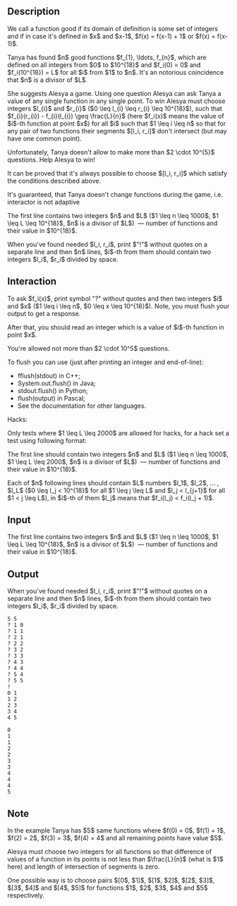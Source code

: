 ## Description

<div><p>We call a function <span class="tex-font-style-it">good</span> if its domain of definition is some set of integers and if in case it's defined in $x$ and $x-1$, $f(x) = f(x-1) + 1$ or $f(x) = f(x-1)$.</p><p>Tanya has found $n$ <span class="tex-font-style-it">good</span> functions $f_{1}, \ldots, f_{n}$, which are defined on all integers from $0$ to $10^{18}$ and $f_i(0) = 0$ and $f_i(10^{18}) = L$ for all $i$ from $1$ to $n$. It's an notorious coincidence that $n$ is a divisor of $L$. </p><p>She suggests Alesya a game. Using one question Alesya can ask Tanya a value of any single function in any single point. To win Alesya must choose integers $l_{i}$ and $r_{i}$ ($0 \leq l_{i} \leq r_{i} \leq 10^{18}$), such that $f_{i}(r_{i}) - f_{i}(l_{i}) \geq \frac{L}{n}$ (here $f_i(x)$ means the value of $i$-th function at point $x$) for all $i$ such that $1 \leq i \leq n$ so that for any pair of two functions their segments $[l_i, r_i]$ don't intersect (but may have one common point).</p><p>Unfortunately, Tanya doesn't allow to make more than $2 \cdot 10^{5}$ questions. Help Alesya to win!</p><p>It can be proved that it's always possible to choose $[l_i, r_i]$ which satisfy the conditions described above.</p><p>It's guaranteed, that Tanya doesn't change functions during the game, i.e. interactor is not adaptive</p></div><div class="input-specification"><p>The first line contains two integers $n$ and $L$ ($1 \leq n \leq 1000$, $1 \leq L \leq 10^{18}$, $n$ is a divisor of $L$) &nbsp;— number of functions and their value in $10^{18}$.</p></div><div class="output-specification"><p>When you've found needed $l_i, r_i$, print $"!"$ without quotes on a separate line and then $n$ lines, $i$-th from them should contain two integers $l_i$, $r_i$ divided by space.</p></div><div><h2>Interaction</h2><p>To ask $f_i(x)$, print symbol "?" without quotes and then two integers $i$ and $x$ ($1 \leq i \leq n$, $0 \leq x \leq 10^{18}$). Note, you must flush your output to get a response.</p><p>After that, you should read an integer which is a value of $i$-th function in point $x$.</p><p>You're allowed not more than $2 \cdot 10^5$ questions.</p><p>To flush you can use (just after printing an integer and end-of-line):</p><ul> <li> fflush(stdout) in C++; </li><li> System.out.flush() in Java; </li><li> stdout.flush() in Python; </li><li> flush(output) in Pascal; </li><li> See the documentation for other languages. </li></ul><p><span class="tex-font-style-bf">Hacks:</span></p><p>Only tests where $1 \leq L \leq 2000$ are allowed for hacks, for a hack set a test using following format:</p><p>The first line should contain two integers $n$ and $L$ ($1 \leq n \leq 1000$, $1 \leq L \leq 2000$, $n$ is a divisor of $L$) &nbsp;— number of functions and their value in $10^{18}$.</p><p>Each of $n$ following lines should contain $L$ numbers $l_1$, $l_2$, ... , $l_L$ ($0 \leq l_j &lt; 10^{18}$ for all $1 \leq j \leq L$ and $l_j &lt; l_{j+1}$ for all $1 &lt; j \leq L$), in $i$-th of them $l_j$ means that $f_i(l_j) &lt; f_i(l_j + 1)$.</p></div>

## Input

<p>The first line contains two integers $n$ and $L$ ($1 \leq n \leq 1000$, $1 \leq L \leq 10^{18}$, $n$ is a divisor of $L$) &nbsp;— number of functions and their value in $10^{18}$.</p>

## Output

<p>When you've found needed $l_i, r_i$, print $"!"$ without quotes on a separate line and then $n$ lines, $i$-th from them should contain two integers $l_i$, $r_i$ divided by space.</p>





```input1
5 5
? 1 0
? 1 1
? 2 1
? 2 2
? 3 2
? 3 3
? 4 3
? 4 4
? 5 4
? 5 5
!
0 1
1 2
2 3
3 4
4 5
```




```output1
0
1
1
2
2
3
3
4
4
4
5
```



## Note

<p>In the example Tanya has $5$ same functions where $f(0) = 0$, $f(1) = 1$, $f(2) = 2$, $f(3) = 3$, $f(4) = 4$ and all remaining points have value $5$.</p><p>Alesya must choose two integers for all functions so that difference of values of a function in its points is not less than $\frac{L}{n}$ (what is $1$ here) and length of intersection of segments is zero.</p><p>One possible way is to choose pairs $[0$, $1]$, $[1$, $2]$, $[2$, $3]$, $[3$, $4]$ and $[4$, $5]$ for functions $1$, $2$, $3$, $4$ and $5$ respectively.</p>
